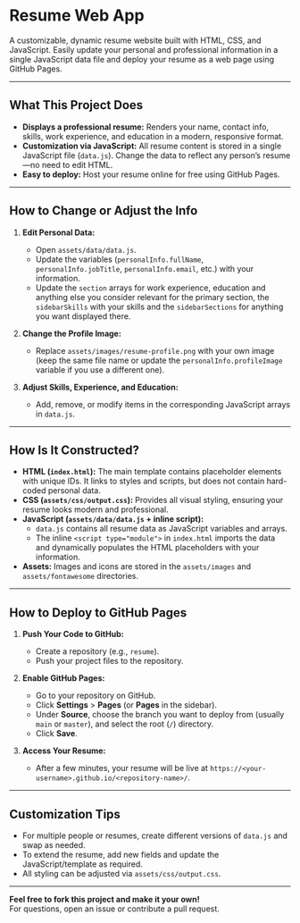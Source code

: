
# Resume Web App

A customizable, dynamic resume website built with HTML, CSS, and JavaScript. Easily update your personal and professional information in a single JavaScript data file and deploy your resume as a web page using GitHub Pages.

---

## What This Project Does

- **Displays a professional resume:** Renders your name, contact info, skills, work experience, and education in a modern, responsive format.
- **Customization via JavaScript:** All resume content is stored in a single JavaScript file (`data.js`). Change the data to reflect any person’s resume—no need to edit HTML.
- **Easy to deploy:** Host your resume online for free using GitHub Pages.

---

## How to Change or Adjust the Info

1. **Edit Personal Data:**
   - Open `assets/data/data.js`.
   - Update the variables (`personalInfo.fullName`, `personalInfo.jobTitle`, `personalInfo.email`, etc.) with your information.
   - Update the `section` arrays for work experience, education and anything else you consider relevant for the primary section, the `sidebarSkills` with your skills and the `sidebarSections` for anything you want displayed there.

2. **Change the Profile Image:**
   - Replace `assets/images/resume-profile.png` with your own image (keep the same file name or update the `personalInfo.profileImage` variable if you use a different one).

3. **Adjust Skills, Experience, and Education:**
   - Add, remove, or modify items in the corresponding JavaScript arrays in `data.js`.

---

## How Is It Constructed?

- **HTML (`index.html`):** The main template contains placeholder elements with unique IDs. It links to styles and scripts, but does not contain hard-coded personal data.
- **CSS (`assets/css/output.css`):** Provides all visual styling, ensuring your resume looks modern and professional.
- **JavaScript (`assets/data/data.js` + inline script):**  
  - `data.js` contains all resume data as JavaScript variables and arrays.
  - The inline `<script type="module">` in `index.html` imports the data and dynamically populates the HTML placeholders with your information.
- **Assets:** Images and icons are stored in the `assets/images` and `assets/fontawesome` directories.

---

## How to Deploy to GitHub Pages

1. **Push Your Code to GitHub:**
   - Create a repository (e.g., `resume`).
   - Push your project files to the repository.

2. **Enable GitHub Pages:**
   - Go to your repository on GitHub.
   - Click **Settings** > **Pages** (or **Pages** in the sidebar).
   - Under **Source**, choose the branch you want to deploy from (usually `main` or `master`), and select the root (`/`) directory.
   - Click **Save**.

3. **Access Your Resume:**
   - After a few minutes, your resume will be live at `https://<your-username>.github.io/<repository-name>/`.

---

## Customization Tips

- For multiple people or resumes, create different versions of `data.js` and swap as needed.
- To extend the resume, add new fields and update the JavaScript/template as required.
- All styling can be adjusted via `assets/css/output.css`.

---

**Feel free to fork this project and make it your own!**  
For questions, open an issue or contribute a pull request.



